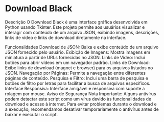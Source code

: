 # Download Black
Descrição
O Download Black é uma interface gráfica desenvolvida em Python usando Tkinter. Este projeto permite aos usuários visualizar e interagir com conteúdo de um arquivo JSON, exibindo imagens, descrições, links de vídeo e links de download diretamente na interface.

Funcionalidades
Download de JSON: Baixa e exibe conteúdo de um arquivo JSON fornecido pelo usuário.
Exibição de Imagens: Mostra imagens em miniatura a partir de URLs fornecidas no JSON.
Links de Vídeo: Inclui botões para abrir vídeos em um navegador padrão.
Links de Download: Exibe links de download (magnet e browser) para os arquivos listados no JSON.
Navegação por Páginas: Permite a navegação entre diferentes páginas de conteúdo.
Pesquisa e Filtro: Inclui uma barra de pesquisa e botões de filtro por letras para facilitar a busca de arquivos específicos.
Interface Responsiva: Interface amigável e responsiva com suporte a rolagem por mouse.
Aviso de Segurança
Nota Importante: Alguns antivírus podem detectar este script como um vírus devido às funcionalidades de download e acesso à internet. Para evitar problemas durante o download e a execução, recomendamos desativar temporariamente o antivírus antes de baixar e executar o script.
